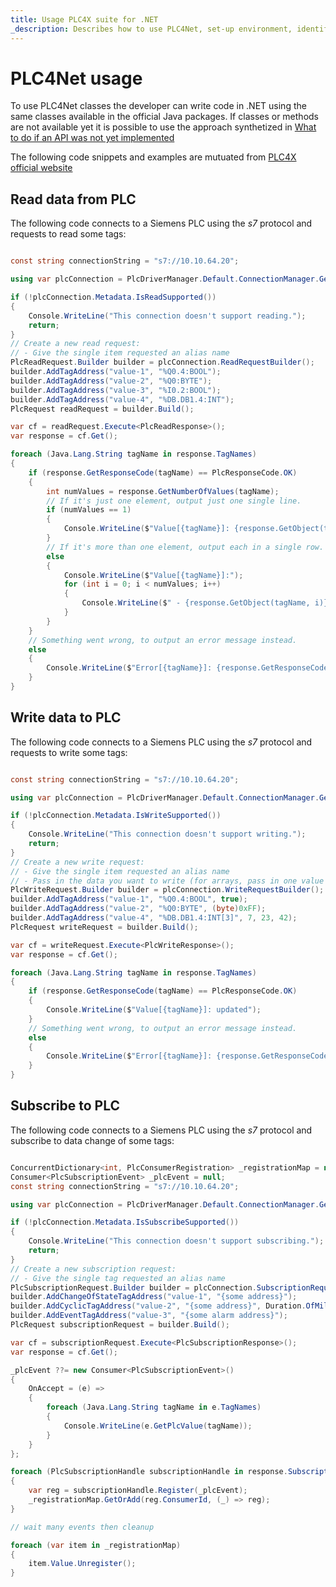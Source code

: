 ```yaml
---
title: Usage PLC4X suite for .NET
_description: Describes how to use PLC4Net, set-up environment, identify the JVM and write good code
---
```


# PLC4Net usage

To use PLC4Net classes the developer can write code in .NET using the same classes available in the official Java packages.
If classes or methods are not available yet it is possible to use the approach synthetized in [What to do if an API was not yet implemented](https://jnet.masesgroup.com/articles/API_extensibility.html)

The following code snippets and examples are mutuated from [PLC4X official website](https://plc4x.apache.org/plc4x/latest/users/getting-started/plc4j.html)

## Read data from PLC

The following code connects to a Siemens PLC using the _s7_ protocol and requests to read some tags:

``` C#

const string connectionString = "s7://10.10.64.20";

using var plcConnection = PlcDriverManager.Default.ConnectionManager.GetConnection(connectionString);

if (!plcConnection.Metadata.IsReadSupported())
{
    Console.WriteLine("This connection doesn't support reading.");
    return;
}
// Create a new read request:
// - Give the single item requested an alias name
PlcReadRequest.Builder builder = plcConnection.ReadRequestBuilder();
builder.AddTagAddress("value-1", "%Q0.4:BOOL");
builder.AddTagAddress("value-2", "%Q0:BYTE");
builder.AddTagAddress("value-3", "%I0.2:BOOL");
builder.AddTagAddress("value-4", "%DB.DB1.4:INT");
PlcRequest readRequest = builder.Build();

var cf = readRequest.Execute<PlcReadResponse>();
var response = cf.Get();

foreach (Java.Lang.String tagName in response.TagNames)
{
    if (response.GetResponseCode(tagName) == PlcResponseCode.OK)
    {
        int numValues = response.GetNumberOfValues(tagName);
        // If it's just one element, output just one single line.
        if (numValues == 1)
        {
            Console.WriteLine($"Value[{tagName}]: {response.GetObject(tagName)}");
        }
        // If it's more than one element, output each in a single row.
        else
        {
            Console.WriteLine($"Value[{tagName}]:");
            for (int i = 0; i < numValues; i++)
            {
                Console.WriteLine($" - {response.GetObject(tagName, i)}");
            }
        }
    }
    // Something went wrong, to output an error message instead.
    else
    {
        Console.WriteLine($"Error[{tagName}]: {response.GetResponseCode(tagName).Name()}");
    }
}

```

## Write data to PLC

The following code connects to a Siemens PLC using the _s7_ protocol and requests to write some tags:

``` C#

const string connectionString = "s7://10.10.64.20";

using var plcConnection = PlcDriverManager.Default.ConnectionManager.GetConnection(connectionString);

if (!plcConnection.Metadata.IsWriteSupported())
{
    Console.WriteLine("This connection doesn't support writing.");
    return;
}
// Create a new write request:
// - Give the single item requested an alias name
// - Pass in the data you want to write (for arrays, pass in one value for every element)
PlcWriteRequest.Builder builder = plcConnection.WriteRequestBuilder();
builder.AddTagAddress("value-1", "%Q0.4:BOOL", true);
builder.AddTagAddress("value-2", "%Q0:BYTE", (byte)0xFF);
builder.AddTagAddress("value-4", "%DB.DB1.4:INT[3]", 7, 23, 42);
PlcRequest writeRequest = builder.Build();

var cf = writeRequest.Execute<PlcWriteResponse>();
var response = cf.Get();

foreach (Java.Lang.String tagName in response.TagNames)
{
    if (response.GetResponseCode(tagName) == PlcResponseCode.OK)
    {
        Console.WriteLine($"Value[{tagName}]: updated");
    }
    // Something went wrong, to output an error message instead.
    else
    {
        Console.WriteLine($"Error[{tagName}]: {response.GetResponseCode(tagName).Name()}");
    }
}

```

## Subscribe to PLC

The following code connects to a Siemens PLC using the _s7_ protocol and subscribe to data change of some tags:

``` C#

ConcurrentDictionary<int, PlcConsumerRegistration> _registrationMap = new();
Consumer<PlcSubscriptionEvent> _plcEvent = null;
const string connectionString = "s7://10.10.64.20";

using var plcConnection = PlcDriverManager.Default.ConnectionManager.GetConnection(connectionString);

if (!plcConnection.Metadata.IsSubscribeSupported())
{
    Console.WriteLine("This connection doesn't support subscribing.");
    return;
}
// Create a new subscription request:
// - Give the single tag requested an alias name
PlcSubscriptionRequest.Builder builder = plcConnection.SubscriptionRequestBuilder();
builder.AddChangeOfStateTagAddress("value-1", "{some address}");
builder.AddCyclicTagAddress("value-2", "{some address}", Duration.OfMillis(1000));
builder.AddEventTagAddress("value-3", "{some alarm address}");
PlcRequest subscriptionRequest = builder.Build();

var cf = subscriptionRequest.Execute<PlcSubscriptionResponse>();
var response = cf.Get();

_plcEvent ??= new Consumer<PlcSubscriptionEvent>()
{
    OnAccept = (e) =>
    {
        foreach (Java.Lang.String tagName in e.TagNames)
        {
            Console.WriteLine(e.GetPlcValue(tagName));
        }
    }
};

foreach (PlcSubscriptionHandle subscriptionHandle in response.SubscriptionHandles)
{
    var reg = subscriptionHandle.Register(_plcEvent);
    _registrationMap.GetOrAdd(reg.ConsumerId, (_) => reg); 
}

// wait many events then cleanup

foreach (var item in _registrationMap)
{
    item.Value.Unregister();
}

```